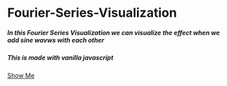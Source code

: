 # Fourier-Series-Visualization

##### In this Fourier Series Visualization we can visualize the effect when we add sine wavws with each other 
##### This is made with vanilla javascript

[Show Me](https://suhelmakkad.github.io/Fourier-Series-Visualization/)
